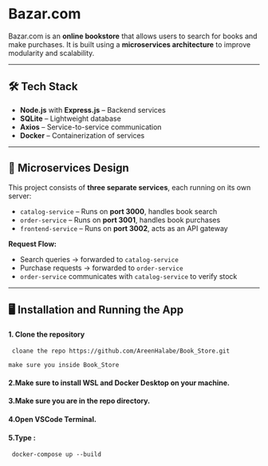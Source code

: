 # Bazar.com

Bazar.com is an **online bookstore** that allows users to search for books and make purchases. It is built using a **microservices architecture** to improve modularity and scalability.

---

## 🛠️ Tech Stack

- **Node.js** with **Express.js** – Backend services
- **SQLite** – Lightweight database
- **Axios** – Service-to-service communication
- **Docker** – Containerization of services

---

## 🧩 Microservices Design

This project consists of **three separate services**, each running on its own server:

- `catalog-service` – Runs on **port 3000**, handles book search
- `order-service` – Runs on **port 3001**, handles book purchases
- `frontend-service` – Runs on **port 3002**, acts as an API gateway

**Request Flow:**

- Search queries → forwarded to `catalog-service`
- Purchase requests → forwarded to `order-service`
- `order-service` communicates with `catalog-service` to verify stock

---

## 🖥️ Installation and Running the App

#### 1. Clone the repository

` cloane the repo https://github.com/AreenHalabe/Book_Store.git`

 `make sure you inside Book_Store`

#### 2.Make sure to install WSL and Docker Desktop on your machine.
#### 3.Make sure you are in the repo directory.

#### 4.Open VSCode Terminal.
#### 5.Type :
` docker-compose up --build`
